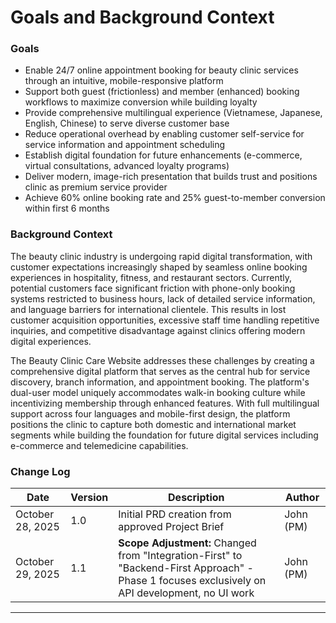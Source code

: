 # Goals and Background Context

### Goals

- Enable 24/7 online appointment booking for beauty clinic services through an intuitive, mobile-responsive platform
- Support both guest (frictionless) and member (enhanced) booking workflows to maximize conversion while building loyalty
- Provide comprehensive multilingual experience (Vietnamese, Japanese, English, Chinese) to serve diverse customer base
- Reduce operational overhead by enabling customer self-service for service information and appointment scheduling
- Establish digital foundation for future enhancements (e-commerce, virtual consultations, advanced loyalty programs)
- Deliver modern, image-rich presentation that builds trust and positions clinic as premium service provider
- Achieve 60% online booking rate and 25% guest-to-member conversion within first 6 months

### Background Context

The beauty clinic industry is undergoing rapid digital transformation, with customer expectations increasingly shaped by seamless online booking experiences in hospitality, fitness, and restaurant sectors. Currently, potential customers face significant friction with phone-only booking systems restricted to business hours, lack of detailed service information, and language barriers for international clientele. This results in lost customer acquisition opportunities, excessive staff time handling repetitive inquiries, and competitive disadvantage against clinics offering modern digital experiences.

The Beauty Clinic Care Website addresses these challenges by creating a comprehensive digital platform that serves as the central hub for service discovery, branch information, and appointment booking. The platform's dual-user model uniquely accommodates walk-in booking culture while incentivizing membership through enhanced features. With full multilingual support across four languages and mobile-first design, the platform positions the clinic to capture both domestic and international market segments while building the foundation for future digital services including e-commerce and telemedicine capabilities.

### Change Log

| Date | Version | Description | Author |
|------|---------|-------------|--------|
| October 28, 2025 | 1.0 | Initial PRD creation from approved Project Brief | John (PM) |
| October 29, 2025 | 1.1 | **Scope Adjustment:** Changed from "Integration-First" to "Backend-First Approach" - Phase 1 focuses exclusively on API development, no UI work | John (PM) |

---
